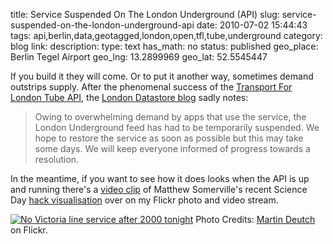 title: Service Suspended On The London Underground (API)
slug: service-suspended-on-the-london-underground-api
date: 2010-07-02 15:44:43
tags: api,berlin,data,geotagged,london,open,tfl,tube,underground
category: blog
link: 
description: 
type: text
has_math: no
status: published
geo_place: Berlin Tegel Airport
geo_lng: 13.2899969
geo_lat: 52.5545447

If you build it they will come. Or to put it another way, sometimes demand outstrips supply. After the phenomenal success of the [Transport For London Tube API](/2010/06/24/wheres-my-tube-train-ah-theres-my-tube-train/ "/2010/06/24/wheres-my-tube-train-ah-theres-my-tube-train/"), the [London Datastore blog](https://data.london.gov.uk/blog/tube-feed-update "https://data.london.gov.uk/blog/tube-feed-update") sadly notes:



> Owing to overwhelming demand by apps that use the service, the London Underground feed has had to be temporarily suspended. We hope to restore the service as soon as possible but this may take some days. We will keep everyone informed of progress towards a resolution.


In the meantime, if you want to see how it does looks when the API is up and running there's a [video clip](https://www.flickr.com/photos/vicchi/4730203122/ "https://www.flickr.com/photos/vicchi/4730203122/") of Matthew Somerville's recent Science Day [hack visualisation](https://traintimes.org.uk:81/map/tube/ "https://traintimes.org.uk:81/map/tube/") over on my Flickr photo and video stream.

[![No Victoria line service after 2000 tonight](https://farm2.static.flickr.com/1241/544723172_73b17ecd89_d.jpg)](https://www.flickr.com/photos/teflon/544723172/ "No Victoria line service after 2000 tonight")
Photo Credits: [Martin Deutch](https://www.flickr.com/photos/teflon/544723172/ "https://www.flickr.com/photos/teflon/544723172/") on Flickr.


